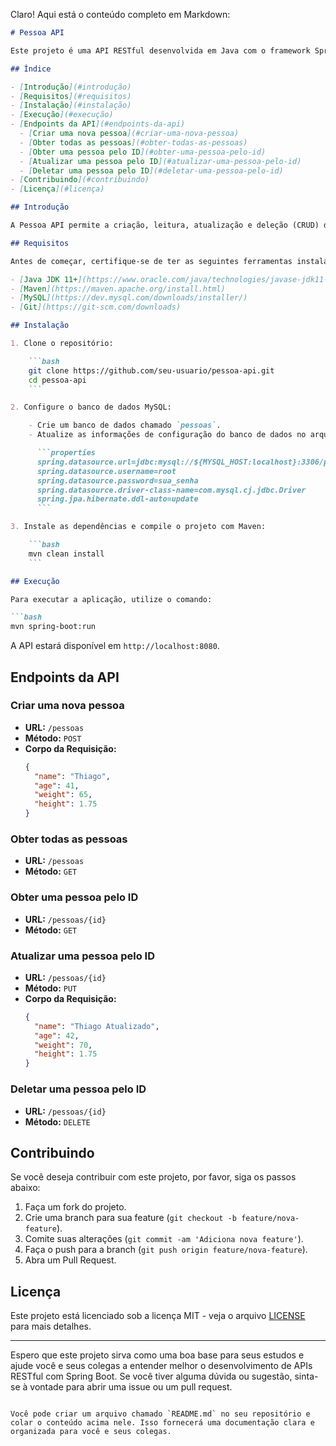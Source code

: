Claro! Aqui está o conteúdo completo em Markdown:

```markdown
# Pessoa API

Este projeto é uma API RESTful desenvolvida em Java com o framework Spring Boot. O objetivo é servir como base de estudo para Java Web, Spring Boot e construção de APIs RESTful.

## Índice

- [Introdução](#introdução)
- [Requisitos](#requisitos)
- [Instalação](#instalação)
- [Execução](#execução)
- [Endpoints da API](#endpoints-da-api)
  - [Criar uma nova pessoa](#criar-uma-nova-pessoa)
  - [Obter todas as pessoas](#obter-todas-as-pessoas)
  - [Obter uma pessoa pelo ID](#obter-uma-pessoa-pelo-id)
  - [Atualizar uma pessoa pelo ID](#atualizar-uma-pessoa-pelo-id)
  - [Deletar uma pessoa pelo ID](#deletar-uma-pessoa-pelo-id)
- [Contribuindo](#contribuindo)
- [Licença](#licença)

## Introdução

A Pessoa API permite a criação, leitura, atualização e deleção (CRUD) de registros de pessoas. Este projeto foi desenvolvido para ajudar no aprendizado de conceitos e práticas de desenvolvimento de APIs com Spring Boot.

## Requisitos

Antes de começar, certifique-se de ter as seguintes ferramentas instaladas em sua máquina:

- [Java JDK 11+](https://www.oracle.com/java/technologies/javase-jdk11-downloads.html)
- [Maven](https://maven.apache.org/install.html)
- [MySQL](https://dev.mysql.com/downloads/installer/)
- [Git](https://git-scm.com/downloads)

## Instalação

1. Clone o repositório:

    ```bash
    git clone https://github.com/seu-usuario/pessoa-api.git
    cd pessoa-api
    ```

2. Configure o banco de dados MySQL:

    - Crie um banco de dados chamado `pessoas`.
    - Atualize as informações de configuração do banco de dados no arquivo `application.properties`:

      ```properties
      spring.datasource.url=jdbc:mysql://${MYSQL_HOST:localhost}:3306/pessoas
      spring.datasource.username=root
      spring.datasource.password=sua_senha
      spring.datasource.driver-class-name=com.mysql.cj.jdbc.Driver
      spring.jpa.hibernate.ddl-auto=update
      ```

3. Instale as dependências e compile o projeto com Maven:

    ```bash
    mvn clean install
    ```

## Execução

Para executar a aplicação, utilize o comando:

```bash
mvn spring-boot:run
```

A API estará disponível em `http://localhost:8080`.

## Endpoints da API

### Criar uma nova pessoa

- **URL:** `/pessoas`
- **Método:** `POST`
- **Corpo da Requisição:**
  ```json
  {
    "name": "Thiago",
    "age": 41,
    "weight": 65,
    "height": 1.75
  }
  ```

### Obter todas as pessoas

- **URL:** `/pessoas`
- **Método:** `GET`

### Obter uma pessoa pelo ID

- **URL:** `/pessoas/{id}`
- **Método:** `GET`

### Atualizar uma pessoa pelo ID

- **URL:** `/pessoas/{id}`
- **Método:** `PUT`
- **Corpo da Requisição:**
  ```json
  {
    "name": "Thiago Atualizado",
    "age": 42,
    "weight": 70,
    "height": 1.75
  }
  ```

### Deletar uma pessoa pelo ID

- **URL:** `/pessoas/{id}`
- **Método:** `DELETE`

## Contribuindo

Se você deseja contribuir com este projeto, por favor, siga os passos abaixo:

1. Faça um fork do projeto.
2. Crie uma branch para sua feature (`git checkout -b feature/nova-feature`).
3. Comite suas alterações (`git commit -am 'Adiciona nova feature'`).
4. Faça o push para a branch (`git push origin feature/nova-feature`).
5. Abra um Pull Request.

## Licença

Este projeto está licenciado sob a licença MIT - veja o arquivo [LICENSE](LICENSE) para mais detalhes.

---

Espero que este projeto sirva como uma boa base para seus estudos e ajude você e seus colegas a entender melhor o desenvolvimento de APIs RESTful com Spring Boot. Se você tiver alguma dúvida ou sugestão, sinta-se à vontade para abrir uma issue ou um pull request.
```

Você pode criar um arquivo chamado `README.md` no seu repositório e colar o conteúdo acima nele. Isso fornecerá uma documentação clara e organizada para você e seus colegas.
